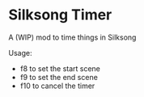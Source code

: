 # Silksong Timer

A (WIP) mod to time things in Silksong

Usage:
- f8 to set the start scene
- f9 to set the end scene
- f10 to cancel the timer
